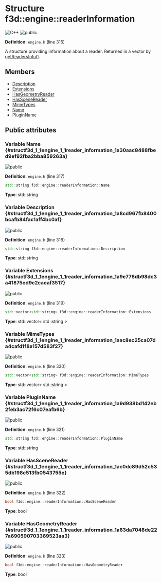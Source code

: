 # Structure f3d::engine::readerInformation

![][C++]
![][public]

**Definition**: `engine.h` (line 315)



A structure providing information about a reader. Returned in a vector by [getReadersInfo()](classf3d_1_1engine.md#classf3d_1_1engine_1a5b2887501e1975218442d9142f4d3b8e).

## Members

* [Description](structf3d_1_1engine_1_1reader_information.md#structf3d_1_1engine_1_1reader_information_1a8cd967fb8400bcafb84fac1aff4bc0af)
* [Extensions](structf3d_1_1engine_1_1reader_information.md#structf3d_1_1engine_1_1reader_information_1a9e778db98dc3a41875ed9c2caeaf3517)
* [HasGeometryReader](structf3d_1_1engine_1_1reader_information.md#structf3d_1_1engine_1_1reader_information_1a63da7048de227a690590703369523aa3)
* [HasSceneReader](structf3d_1_1engine_1_1reader_information.md#structf3d_1_1engine_1_1reader_information_1ac0dc89d52c535db198c513fb0543755e)
* [MimeTypes](structf3d_1_1engine_1_1reader_information.md#structf3d_1_1engine_1_1reader_information_1aac8ec25ca07da4cafd1f8a157d583f27)
* [Name](structf3d_1_1engine_1_1reader_information.md#structf3d_1_1engine_1_1reader_information_1a30aac8488fbed9ef92fba2bba859263a)
* [PluginName](structf3d_1_1engine_1_1reader_information.md#structf3d_1_1engine_1_1reader_information_1a9d938bd142eb2feb3ac72f6c07eafb6b)

## Public attributes

### Variable Name {#structf3d_1_1engine_1_1reader_information_1a30aac8488fbed9ef92fba2bba859263a}

![][public]

**Definition**: `engine.h` (line 317)


```cpp
std::string f3d::engine::readerInformation::Name
```








**Type**: std::string



### Variable Description {#structf3d_1_1engine_1_1reader_information_1a8cd967fb8400bcafb84fac1aff4bc0af}

![][public]

**Definition**: `engine.h` (line 318)


```cpp
std::string f3d::engine::readerInformation::Description
```








**Type**: std::string



### Variable Extensions {#structf3d_1_1engine_1_1reader_information_1a9e778db98dc3a41875ed9c2caeaf3517}

![][public]

**Definition**: `engine.h` (line 319)


```cpp
std::vector<std::string> f3d::engine::readerInformation::Extensions
```








**Type**: std::vector< std::string >



### Variable MimeTypes {#structf3d_1_1engine_1_1reader_information_1aac8ec25ca07da4cafd1f8a157d583f27}

![][public]

**Definition**: `engine.h` (line 320)


```cpp
std::vector<std::string> f3d::engine::readerInformation::MimeTypes
```








**Type**: std::vector< std::string >



### Variable PluginName {#structf3d_1_1engine_1_1reader_information_1a9d938bd142eb2feb3ac72f6c07eafb6b}

![][public]

**Definition**: `engine.h` (line 321)


```cpp
std::string f3d::engine::readerInformation::PluginName
```








**Type**: std::string



### Variable HasSceneReader {#structf3d_1_1engine_1_1reader_information_1ac0dc89d52c535db198c513fb0543755e}

![][public]

**Definition**: `engine.h` (line 322)


```cpp
bool f3d::engine::readerInformation::HasSceneReader
```








**Type**: bool



### Variable HasGeometryReader {#structf3d_1_1engine_1_1reader_information_1a63da7048de227a690590703369523aa3}

![][public]

**Definition**: `engine.h` (line 323)


```cpp
bool f3d::engine::readerInformation::HasGeometryReader
```








**Type**: bool



[public]: https://img.shields.io/badge/-public-brightgreen (public)
[C++]: https://img.shields.io/badge/language-C%2B%2B-blue (C++)
[const]: https://img.shields.io/badge/-const-lightblue (const)
[protected]: https://img.shields.io/badge/-protected-yellow (protected)
[static]: https://img.shields.io/badge/-static-lightgrey (static)
[private]: https://img.shields.io/badge/-private-red (private)